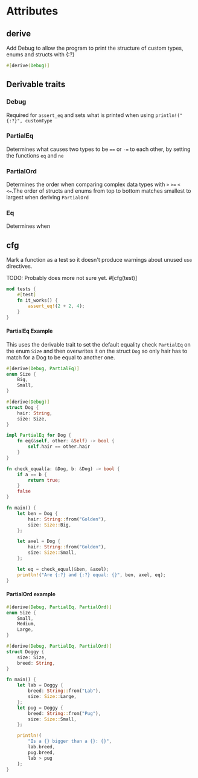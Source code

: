 # Attributes

## derive
Add Debug to allow the program to print the structure of custom types, enums and structs with {:?} 
```rust
#[derive(Debug)]
```
## Derivable traits
### Debug
Required for `assert_eq` and sets what is printed when using `println!("{:?}", customType`

### PartialEq
Determines what causes two types to be `==` or `-=` to each other, by setting the functions `eq` and `ne`

### PartialOrd
Determines the order when comparing complex data types with `>` `>=` `<` `<=`.The order of structs and enums from top to bottom matches smallest to largest when deriving `PartialOrd`

### Eq
Determines when 

## cfg
Mark a function as a test so it doesn't produce warnings about unused `use` directives. 

TODO: Probably does more not sure yet.
#[cfg(test)]
```rust
mod tests {
	#[test]
	fn it_works() {
		assert_eq!(2 + 2, 4);
	}
}
```

#### PartialEq Example
This uses the derivable trait to set the default equality check `PartialEq` on the enum `Size` and then overwrites it on the struct `Dog` so only hair has to match for a Dog to be equal to another one.
```rust
#[derive(Debug, PartialEq)]
enum Size {
    Big,
    Small,
}

#[derive(Debug)]
struct Dog {
    hair: String,
    size: Size,
}

impl PartialEq for Dog {
    fn eq(&self, other: &Self) -> bool {
        self.hair == other.hair
    }
}

fn check_equal(a: &Dog, b: &Dog) -> bool {
    if a == b {
        return true;
    }
    false
}

fn main() {
    let ben = Dog {
        hair: String::from("Golden"),
        size: Size::Big,
    };

    let axel = Dog {
        hair: String::from("Golden"),
        size: Size::Small,
    };

    let eq = check_equal(&ben, &axel);
    println!("Are {:?} and {:?} equal: {}", ben, axel, eq);
}
```

#### PartialOrd example
```rust
#[derive(Debug, PartialEq, PartialOrd)]
enum Size {
    Small,
    Medium,
    Large,
}

#[derive(Debug, PartialEq, PartialOrd)]
struct Doggy {
    size: Size,
    breed: String,
}

fn main() {
    let lab = Doggy {
        breed: String::from("Lab"),
        size: Size::Large,
    };
    let pug = Doggy {
        breed: String::from("Pug"),
        size: Size::Small,
    };

    println!(
        "Is a {} bigger than a {}: {}",
        lab.breed,
        pug.breed,
        lab > pug
    );
}
```